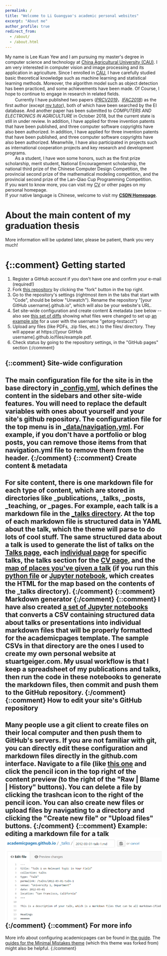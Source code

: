 ```yaml
---
permalink: /
title: "Welcome to Li Guangyao's academic personal websites"
excerpt: "About me"
author_profile: true
redirect_from: 
  - /about/
  - /about.html
---
```


My name is Lee Kuan Yew and I am pursuing my master's degree in computer science and technology at [China Agricultural University (CAU)](https://www.cau.edu.cn/). I am very interested in computer vision and image processing and its application in agriculture. Since I enrolled in [CAU](https://www.cau.edu.cn/), I have carefully studied basic theoretical knowledge such as machine learning and statistical learning methods. Moreover, the algorithm model such as object detection has been practiced, and some achievements have been made. Of Course, I hope to continue to engage in research in related fields.<br/>
&nbsp;&nbsp;&nbsp;&nbsp;&nbsp;&nbsp;&nbsp;&nbsp;Currently I have published two papers ([<i>PRCV2019</i>](https://ayameyao.github.io/publication/2019-PRCV)，[<i>IFAC2018</i>](https://ayameyao.github.io/publication/2018-IFAC)) as the first author (except [my tutor](http://faculty.cau.edu.cn/xxdqxy/lzb/list.htm)), both of which have been searched by the EI database. And another paper has been submitted to <i>COMPUTERS AND ELECTRONICS IN AGRICULTURE</i> in October 2018, but the current state is still in under review. In addition, I have applied for three invention patents that have been published, and three computer software copyrights have also been authorized. In addition, I have applied for three invention patents that have been published, and three computer software copyrights have also been authorized. Meanwhile, I have also participated in projects such as international cooperation projects and key research and development programs.<br/>
&nbsp;&nbsp;&nbsp;&nbsp;&nbsp;&nbsp;&nbsp;&nbsp;As a student, I have won some honors, such as the first prize scholarship, merit student, National Encouragement scholarship, the national third prize of the Chinese Computer Design Competition, the provincial second prize of the mathematical modeling competition, and the provincial second prize of the Lan-Qiao Cup Programming Competition. <br/>
If you want to know more, you can visit my [CV](https://ayameyao.github.io/cv/) or other pages on my personal homepage.<br/>
If your native language is Chinese, welcome to visit my [**CSDN Homepage**](https://blog.csdn.net/CAU_Ayao).

About the main content of my graduation thesis
======
More information will be updated later, please be patient, thank you very much!

{::comment}
Getting started
======
1. Register a GitHub account if you don't have one and confirm your e-mail (required!)
1. Fork [this repository](https://github.com/academicpages/academicpages.github.io) by clicking the "fork" button in the top right. 
1. Go to the repository's settings (rightmost item in the tabs that start with "Code", should be below "Unwatch"). Rename the repository "[your GitHub username].github.io", which will also be your website's URL.
1. Set site-wide configuration and create content & metadata (see below -- also see [this set of diffs](http://archive.is/3TPas) showing what files were changed to set up [an example site](https://getorg-testacct.github.io) for a user with the username "getorg-testacct")
1. Upload any files (like PDFs, .zip files, etc.) to the files/ directory. They will appear at https://[your GitHub username].github.io/files/example.pdf.  
1. Check status by going to the repository settings, in the "GitHub pages" section
{:/comment}

{::comment}
Site-wide configuration
------
The main configuration file for the site is in the base directory in [_config.yml](https://github.com/academicpages/academicpages.github.io/blob/master/_config.yml), which defines the content in the sidebars and other site-wide features. You will need to replace the default variables with ones about yourself and your site's github repository. The configuration file for the top menu is in [_data/navigation.yml](https://github.com/academicpages/academicpages.github.io/blob/master/_data/navigation.yml). For example, if you don't have a portfolio or blog posts, you can remove those items from that navigation.yml file to remove them from the header. 
{:/comment}
{::comment}
Create content & metadata
------
For site content, there is one markdown file for each type of content, which are stored in directories like _publications, _talks, _posts, _teaching, or _pages. For example, each talk is a markdown file in the [_talks directory](https://github.com/academicpages/academicpages.github.io/tree/master/_talks). At the top of each markdown file is structured data in YAML about the talk, which the theme will parse to do lots of cool stuff. The same structured data about a talk is used to generate the list of talks on the [Talks page](https://academicpages.github.io/talks), each [individual page](https://academicpages.github.io/talks/2012-03-01-talk-1) for specific talks, the talks section for the [CV page](https://academicpages.github.io/cv), and the [map of places you've given a talk](https://academicpages.github.io/talkmap.html) (if you run this [python file](https://github.com/academicpages/academicpages.github.io/blob/master/talkmap.py) or [Jupyter notebook](https://github.com/academicpages/academicpages.github.io/blob/master/talkmap.ipynb), which creates the HTML for the map based on the contents of the _talks directory).
{:/comment}
{::comment}
**Markdown generator**
{:/comment}
{::comment}
I have also created [a set of Jupyter notebooks](https://github.com/academicpages/academicpages.github.io/tree/master/markdown_generator
) that converts a CSV containing structured data about talks or presentations into individual markdown files that will be properly formatted for the academicpages template. The sample CSVs in that directory are the ones I used to create my own personal website at stuartgeiger.com. My usual workflow is that I keep a spreadsheet of my publications and talks, then run the code in these notebooks to generate the markdown files, then commit and push them to the GitHub repository.
{:/comment}
{::comment}
How to edit your site's GitHub repository
------
Many people use a git client to create files on their local computer and then push them to GitHub's servers. If you are not familiar with git, you can directly edit these configuration and markdown files directly in the github.com interface. Navigate to a file (like [this one](https://github.com/academicpages/academicpages.github.io/blob/master/_talks/2012-03-01-talk-1.md) and click the pencil icon in the top right of the content preview (to the right of the "Raw | Blame | History" buttons). You can delete a file by clicking the trashcan icon to the right of the pencil icon. You can also create new files or upload files by navigating to a directory and clicking the "Create new file" or "Upload files" buttons. 
{:/comment}
{::comment}
Example: editing a markdown file for a talk
![Editing a markdown file for a talk](/images/editing-talk.png)
{:/comment}
{::comment}
For more info
------
More info about configuring academicpages can be found in [the guide](https://academicpages.github.io/markdown/). The [guides for the Minimal Mistakes theme](https://mmistakes.github.io/minimal-mistakes/docs/configuration/) (which this theme was forked from) might also be helpful.
{:/comment}